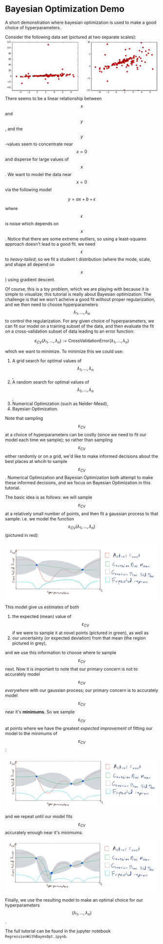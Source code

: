 # Bayesian Optimization Demo
A short demonstration where bayesian optimization is used to make a good choice of hyperparameters.

Consider the following data set (pictured at two separate scales):
![Scatter Plot of Data](data_scatter_plot.png)
There seems to be a linear relationship between $$x$$ and $$y$$, and the $$y$$-values seem to concentrate near $$x=0$$ and disperse for large values of $$x$$.
We want to model the data near $$x=0$$ via the following model

$$y = a x+b+\epsilon$$

where $$\epsilon$$ is noise which depends on $$x$$.
Notice that there are some extreme outliers, so using a least-squares approach doesn't lead to a good fit. we need $$\epsilon$$ to *heavy-tailed*; so we fit a student t distribution (where the mode, scale, and shape all depend on $$x$$) using gradient descent.

Of course, this is a toy problem, which we are playing with because it is simple to visualize; this tutorial is really about Bayesian optimization:
The challenge is that we won't acheive a good fit without proper regularization, and we then need to choose hyperparameters $$\lambda_1,\dots,\lambda_n$$ to control the regularization. For any given choice of hyperparameters, we can fit our model on a training subset of the data, and then evaluate the fit on a cross-validation subset of data leading to an error function:

$$\varepsilon_{CV}(\lambda_1,\dots,\lambda_n):=\textrm{CrossValidationError}(\lambda_1,\dots,\lambda_n)$$

which we want to minimize. To minimize this we could use:

1. A grid search for optimal values of $$\lambda_1,\dots,\lambda_n$$,
2. A random search for optimal values of $$\lambda_1,\dots,\lambda_n$$,
3. Numerical Optimization (such as Nelder-Mead),
4. Bayesian Optimization.

Note that sampling $$\varepsilon_{CV}$$ at a choice of hyperparameters can be costly (since we need to fit our model each time we sample); so rather than sampling $$\varepsilon_{CV}$$ either randomly or on a grid, we'd like to make informed decisions about the best places at whcih to sample $$\varepsilon_{CV}$$. Numerical Optimization and Bayesian Optimization both attempt to make these informed decisions, and we focus on Bayesian Optimization in this tutorial.

The basic idea is as follows: we will sample $$\varepsilon_{CV}$$ at a relatively small number of points, and then fit a gaussian process to that sample: i.e. we model the function $$\varepsilon_{CV}(\lambda_1,\dots,\lambda_n)$$ (pictured in red):

![Gaussian Process fit to two samples](gp1.png)

This model give us estimates of both 

1. the expected (mean) value of $$\varepsilon_{CV}$$ if we were to sample it at novel points (pictured in green), as well as
2.  our uncertainty (or expected deviation) from that mean (the region pictured in grey),

and we use this information to choose where to sample $$\varepsilon_{CV}$$ next. Now it is important to note that our primary concern is not to accurately model $$\varepsilon_{CV}$$ *everywhere* with our gaussian process; our primary concern is to accurately model $$\varepsilon_{CV}$$ near it's **minimums**. So we sample $$\varepsilon_{CV}$$ at points where we have the greatest *expected improvement* of fitting our model to the minimums of $$\varepsilon_{CV}$$:

![Gaussian Process fit to three samples](gp2.png)

and we repeat until our model fits $$\varepsilon_{CV}$$ accurately enough near it's minimums:

![Gaussian Process fit to four samples](gp3.png)

Finally, we use the resulting model to make an optimal choice for our hyperparameters $$(\lambda_1,\dots,\lambda_n)$$.

The full tutorial can be found in the jupyter notebook `RegressionWithBayesOpt.ipynb`.